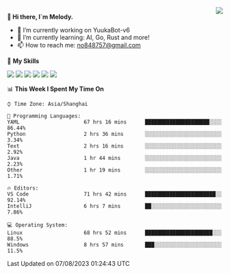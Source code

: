 <a href="#">
  <img align="right" src="https://github-readme-stats.vercel.app/api?username=melodyyuuka&count_private=true&show_icons=true" />
</a>

**👋 Hi there, I`m Melody.**

- 🔭 I’m currently working on YuukaBot-v6
- 🌱 I’m currently learning: AI, Go, Rust and more!
- 📫 How to reach me: no848757@gmail.com

🌟 **My Skills** 

![](https://img.shields.io/badge/-Python-3e74a2?style=flat-square&logo=Python&logoColor=fff)
![](https://img.shields.io/badge/-Java-007396?style=flat-square&logo=OpenJDK&logoColor=fff)
![](https://img.shields.io/badge/-Node.js-339933?style=flat-square&logo=Node.js&logoColor=fff)
![](https://img.shields.io/badge/-Git-f05032?style=flat-square&logo=git&logoColor=fff)
![](https://img.shields.io/badge/-PostgreSQL-4169e1?style=flat-square&logo=PostgreSQL&logoColor=fff)
![](https://img.shields.io/badge/-VSCode-007acc?style=flat-square&logo=Visual-Studio-Code&logoColor=fff)


<!--START_SECTION:waka-->
📊 **This Week I Spent My Time On** 

```text
⌚︎ Time Zone: Asia/Shanghai

💬 Programming Languages: 
YAML                     67 hrs 16 mins      █████████████████████░░░░   86.44% 
Python                   2 hrs 36 mins       ░░░░░░░░░░░░░░░░░░░░░░░░░   3.34% 
Text                     2 hrs 16 mins       ░░░░░░░░░░░░░░░░░░░░░░░░░   2.92% 
Java                     1 hr 44 mins        ░░░░░░░░░░░░░░░░░░░░░░░░░   2.23% 
Other                    1 hr 19 mins        ░░░░░░░░░░░░░░░░░░░░░░░░░   1.71%

🔥 Editors: 
VS Code                  71 hrs 42 mins      ███████████████████████░░   92.14% 
IntelliJ                 6 hrs 7 mins        ██░░░░░░░░░░░░░░░░░░░░░░░   7.86%

💻 Operating System: 
Linux                    68 hrs 52 mins      ██████████████████████░░░   88.5% 
Windows                  8 hrs 57 mins       ███░░░░░░░░░░░░░░░░░░░░░░   11.5%

```


 Last Updated on 07/08/2023 01:24:43 UTC
<!--END_SECTION:waka-->
